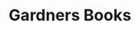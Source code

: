 ---
title: Gardners Books
member_url: https://www.gardners.com/
geographies: ["Worldwide", "United-Kingdom"]
based: ["United-Kingdom"]
ig: [""] 
services: ["services provided"] 
tags: [""]
categories: ["Ebook distributors"]
summary: "the largest book wholesaler in the UK, and large ebook distributor."
press:
active: true
layout: post
showReadTime: false
showDate: false
permalink: ""
date: 
featureImage: ""
--- 